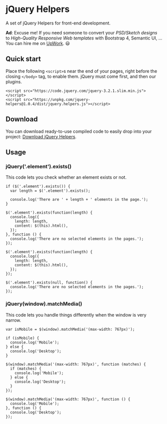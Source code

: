 # jQuery Helpers
A set of jQuery Helpers for front-end development.

**Ad**: Excuse me! If you need someone to convert your *PSD/Sketch designs* to *High-Quality Responsive Web templates* with Bootstrap 4, Semantic UI, ... You can hire me on [UpWork](https://www.upwork.com/freelancers/~015d7d36a8c95a856a). 😃

## Quick start
Place the following `<script>`s near the end of your pages, right before the closing `</body>` tag, to enable them. jQuery must come first, and then our plugins.

```
<script src="https://code.jquery.com/jquery-3.2.1.slim.min.js"></script>
<script src="https://unpkg.com/jquery-helpers@1.0.4/dist/jquery.helpers.js"></script>
```

## Download
You can download ready-to-use compiled code to easily drop into your project: [Download jQuery Helpers](https://unpkg.com/jquery-helpers@1.0.4/dist/).

## Usage

### jQuery('.element').exists()
This code lets you check whether an element exists or not.

```
if ($('.element').exists()) {
  var length = $('.element').exists();

  console.log('There are ' + length + ' elements in the page.');
}
```

```
$('.element').exists(function(length) {
  console.log({
    length: length,
    content: $(this).html(), 
  });
}, function () {
  console.log('There are no selected elements in the pages.');
});
```

```
$('.element').exists(function(length) {
  console.log({
    length: length,
    content: $(this).html(), 
  });
});
```

```
$('.element').exists(null, function() {
  console.log('There are no selected elements in the pages.');
});
```

### jQuery(window).matchMedia()
This code lets you handle things differently when the window is very narrow.

```
var isMobile = $(window).matchMedia('(max-width: 767px)');

if (isMobile) {
  console.log('Mobile');
} else {
  console.log('Desktop');
}
```

```
$(window).matchMedia('(max-width: 767px)', function (matches) {
  if (matches) {
    console.log('Mobile');
  } else {
    console.log('Desktop');
  }
});
```

```
$(window).matchMedia('(max-width: 767px)', function () {
  console.log('Mobile');
}, function () {
  console.log('Desktop');
});
```
